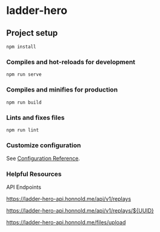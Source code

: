 # ladder-hero

## Project setup
```
npm install
```

### Compiles and hot-reloads for development
```
npm run serve
```

### Compiles and minifies for production
```
npm run build
```

### Lints and fixes files
```
npm run lint
```

### Customize configuration
See [Configuration Reference](https://cli.vuejs.org/config/).


### Helpful Resources
API Endpoints

https://ladder-hero-api.honnold.me/api/v1/replays

https://ladder-hero-api.honnold.me/api/v1/replays/${UUID}

https://ladder-hero-api.honnold.me/files/upload
